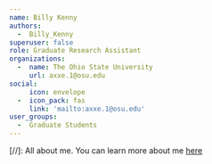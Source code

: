 ```yaml
---
name: Billy Kenny
authors: 
  -  Billy_Kenny
superuser: false
role: Graduate Research Assistant
organizations: 
  -  name: The Ohio State University
     url: axxe.1@osu.edu
social: 
     icon: envelope
  -  icon_pack: fas
     link: 'mailto:axxe.1@osu.edu'
user_groups: 
  -  Graduate Students
---
```

[//]: 
All about me.
You can learn more about me [here](https://axxe.netlify.com/)
